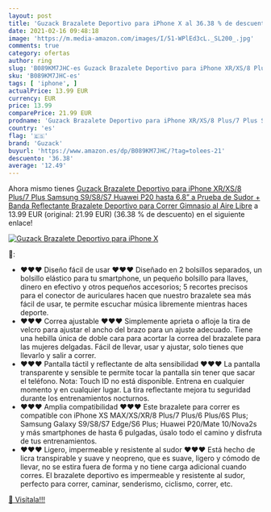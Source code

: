 ```yaml
---
layout: post
title: 'Guzack Brazalete Deportivo para iPhone X al 36.38 % de descuento'
date: 2021-02-16 09:48:18
image: 'https://m.media-amazon.com/images/I/51-WPlEd3cL._SL200_.jpg'
comments: true
category: ofertas
author: ring
slug: 'B089KM7JHC-es Guzack Brazalete Deportivo para iPhone XR/XS/8 Plus/7 Plus...'
sku: 'B089KM7JHC-es'
tags: [ 'iphone', ]
actualPrice: 13.99 EUR
currency: EUR
price: 13.99
comparePrice: 21.99 EUR
prodname: 'Guzack Brazalete Deportivo para iPhone XR/XS/8 Plus/7 Plus Samsung S9/S8/S7  Huawei P20  hasta 6.8”  a Prueba de Sudor + Banda Reflectante  Brazalete Deportivo para Correr  Gimnasio  al Aire Libre'
country: 'es'
flag: '🇪🇸'
brand: 'Guzack'
buyurl: 'https://www.amazon.es/dp/B089KM7JHC/?tag=tolees-21'
descuento: '36.38'
average: '12.49'
---
```


Ahora mismo tienes [Guzack Brazalete Deportivo para iPhone XR/XS/8 Plus/7 Plus Samsung S9/S8/S7  Huawei P20  hasta 6.8”  a Prueba de Sudor + Banda Reflectante  Brazalete Deportivo para Correr  Gimnasio  al Aire Libre](https://www.amazon.es/dp/B089KM7JHC/?tag=tolees-21) a 13.99 EUR (original: 21.99 EUR) (36.38 %  de descuento) en el siguiente enlace!

[![Guzack Brazalete Deportivo para iPhone X](https://m.media-amazon.com/images/I/51-WPlEd3cL._SL200_.jpg)](https://www.amazon.es/dp/B089KM7JHC/?tag=tolees-21)

🔎:

- ♥♥♥ Diseño fácil de usar ♥♥♥ Diseñado en 2 bolsillos separados, un bolsillo elástico para tu smartphone, un pequeño bolsillo para llaves, dinero en efectivo y otros pequeños accesorios; 5 recortes precisos para el conector de auriculares hacen que nuestro brazalete sea más fácil de usar, te permite escuchar música libremente mientras haces deporte.
- ♥♥♥ Correa ajustable ♥♥♥ Simplemente aprieta o afloje la tira de velcro para ajustar el ancho del brazo para un ajuste adecuado. Tiene una hebilla única de doble cara para acortar la correa del brazalete para las mujeres delgadas. Fácil de llevar, usar y ajustar, solo tienes que llevarlo y salir a correr.
- ♥♥♥ Pantalla táctil y reflectante de alta sensibilidad ♥♥♥ La pantalla transparente y sensible te permite tocar la pantalla sin tener que sacar el teléfono. Nota: Touch ID no está disponible. Entrena en cualquier momento y en cualquier lugar. La tira reflectante mejora tu seguridad durante los entrenamientos nocturnos.
- ♥♥♥ Amplia compatibilidad ♥♥♥ Este brazalete para correr es compatible con iPhone XS MAX/XS/XR/8 Plus/7 Plus/6 Plus/6S Plus; Samsung Galaxy S9/S8/S7 Edge/S6 Plus; Huawei P20/Mate 10/Nova2s y más smartphones de hasta 6 pulgadas, úsalo todo el camino y disfruta de tus entrenamientos.
- ♥♥♥ Ligero, impermeable y resistente al sudor ♥♥♥ Está hecho de licra transpirable y suave y neopreno, que es suave, ligero y cómodo de llevar, no se estira fuera de forma y no tiene carga adicional cuando corres. El brazalete deportivo es impermeable y resistente al sudor, perfecto para correr, caminar, senderismo, ciclismo, correr, etc.

[🛒 Visítala!!!](https://www.amazon.es/dp/B089KM7JHC/?tag=tolees-21)
